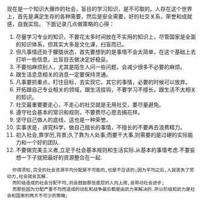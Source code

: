 
现在是一个知识大爆炸的社会，盲目的学习知识，是不可取的。人存在这个世界上，首先是满足生存的各种需要，然后是安全需要，好的社交关系，荣誉和成就感，自我实现。
下面记录几点做策略的心得：
1. 尽量学习专业的知识，不要花太多时间放在不实用的知识上，尽管国家是全面的知识体系，但其实大多是文化课，扫盲而已。
2. 但凡事情还处于朦胧状态，首先要想到的是事情不会太简单，在这个基础上去打听一些信息，比盲目去做决定好稳妥。
3. 不要怕麻烦别人，尤其是陌生人问一些问题，会减少很多不必要的麻烦。
4. 跟生活息息相关的消息一定要保持灵通。
5. 凡事要抓重点，盯住目标，去实现它，其它的事情，必要的时候可以放弃。
6. 开拓跟自己专业相关的领域，跟生活挂钩，不要学习不擅长，跟生活不太相关的知识。
7. 社交最重要要走心，不走心的社交就是无用社交，要尽量避免。
8. 遵守社会基本的常识和规则，不要费尽心思去搞花样。
9. 坚守自己做人的底线，这也是一种荣誉。
10. 实事求是，讲究科学，做自己擅长的事情，不擅长的不要再去浪费精力。
11. 初入社会,靠学历,背景;久了靠为人处事;而要干大事,则需要的是过硬的实际能力和一个好的团队.
12. 不要做完美主义者,立足于社会基本规则和生活实际.从基本的事情考虑.不要妄想一下子就把最好的资源整合在一起.

```
  你得须知,完全的社会资源平均分配是不可能的,也是不应该的;因为平均之后,人就丧失了劳动力,社会就会瓦解.
  而阶级造成的社会分配不均,则会鼓励那些底层的人向上爬,会带动社会进步;
  而那些因为分配严重不均而造成的动乱和战争最后都是由武力来解决的.所以阶级和武力是社会和国家的两大不可少的策略;
```
